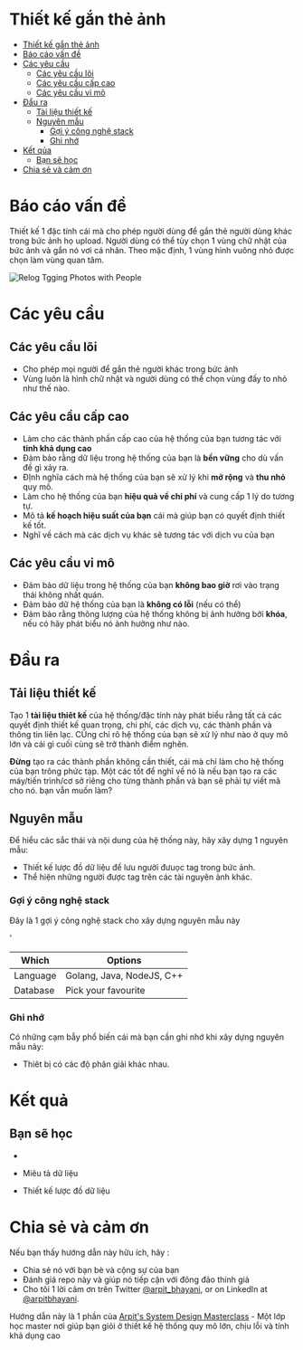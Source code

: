 Thiết kế gắn thẻ ảnh 
===

<!--ts-->
* [Thiết kế gắn thẻ ảnh](#design-photo-tagging)
* [Báo cáo vấn đề ](#problem-statement)
* [Các yêu cầu ](#requirements)
   * [Các yêu cầu lõi ](#core-requirements)
   * [Các yêu cầu cấp cao](#high-level-requirements)
   * [Các yêu cầu vi mô](#micro-requirements)
* [Đẩu ra ](#output)
   * [Tài liệu thiết kế ](#design-document)
   * [Nguyên mẫu ](#prototype)
      * [Gợi ý công nghệ stack](#recommended-tech-stack)
      * [Ghi nhớ](#keep-in-mind)
* [Kết qủa ](#outcome)
   * [Bạn sẽ học ](#youll-learn)
* [Chia sẻ và cảm ơn](#share-and-shoutout)
<!--te-->

# Báo cáo vấn đề 

Thiết kế 1 đặc tính cái mà cho phép  người dùng để gắn thẻ người dùng khác trong bức ảnh họ upload. Người dùng có thể tùy chọn 1 vùng chữ nhật của bức ảnh và gắn nó vơi cá nhân. Theo mặc định, 1 vùng hình vuông nhỏ được chọn làm vùng quan tâm. 


![Relog Tgging Photos with People](https://user-images.githubusercontent.com/4745789/139575791-ff4f4b01-f853-482f-9291-66731559da98.png)

# Các yêu cầu 

## Các yêu cầu lõi 

- Cho phép mọi người để gắn thẻ người khác trong bức ảnh 
- Vùng luôn là hình chữ nhật và người dùng có thể chọn vùng đấy to nhỏ như thế nào. 

##  Các yêu cầu cấp cao 
<!--hs-->

- Làm cho các thành phần cấp cao của hệ thống của bạn tương tác với **tinh khả dụng cao** 
- Đảm bảo rằng dữ liệu trong hệ thống của bạn là **bền vững** cho dù vấn đề gì xảy ra. 
- ĐỊnh nghĩa cách mà hệ thống của bạn sẽ xử lý khi **mở rộng** và **thu nhỏ** quy mô. 
- Làm cho hệ thống của bạn **hiệu quả về chi phí** và cung cấp 1 lý do tương tự. 
- Mô tả **kế hoạch hiệu suất của bạn** cái mà giúp bạn có quyết định thiết kế tốt. 
- Nghĩ về cách mà các dịch vụ khác sẽ tương tác với dịch vu của bạn 

<!--he-->

##  Các yêu cầu vi mô 
<!--ms-->

- Đảm bảo dữ liệu trong hệ thống của bạn **không bao giờ** rơi vào trạng thái không nhất quán. 
- Đảm bảo dữ hệ thống của bạn là **không có lỗi** (nếu có thể)
- Đảm bảo rằng thông lượng của hệ thống không bị ảnh hưởng bởi **khóa**, nếu có hãy phát biểu nó ảnh hưởng như nào.
<!--me-->

# Đầu ra 

## Tải liệu thiết kế 
<!--ds-->

Tạo 1 **tài liệu thiêt kế** của hệ thống/đặc tính này phát biểu rằng tất cả các quyết định thiết kế quan trọng, chi phí, các dịch vụ, các thành phần và thông tin liên lạc. CŨng chỉ rõ hệ thống của bạn sẽ xử lý như  nào ở quy mô lớn và cái gì cuối cùng sẽ trở thành điểm nghẽn. 


**Đừng** tạo ra các thành phần không cần thiết, cái mà chỉ làm cho hệ thống của bạn trông phức tạp. Một các tốt để nghĩ về nó là nếu bạn tạo ra các máy/tiến trình/cơ sở riêng cho từng thành phần và bạn sẽ phải tự viết mã cho nó. bạn vẫn muốn làm? 
<!--de-->

## Nguyên mẫu 

Để hiểu các sắc thái và nội dung của hệ thống này, hãy xây dựng 1 nguyên mẫu: 

- Thiết kế lược đồ dữ liệu để lưu người đưuọc tag trong bức ảnh. 
- Thể hiện những người được tag trên các tài nguyên ảnh khác. 


###  Gợi ý công nghệ stack 
 

Đây là 1 gợi ý công nghệ stack cho xây dựng nguyên mẫu này 

'


|Which|Options|
|-----|-----|
|Language|Golang, Java, NodeJS, C++|
|Database|Pick your favourite|

###  Ghi nhớ 

Có những cạm bẫy phổ biến cái mà bạn cần ghi nhớ khi xây dựng nguyên mẫu này: 

- Thiêt bị có các độ phân giải khác nhau. 

# Kết quả 

##  Bạn sẽ học 

- 

- Miêu tả dữ liệu 
- Thiết kế lược đồ dữ liệu 

<!--fs-->
#  Chia sẻ và cảm ơn 

Nếu bạn thấy hướng dẫn này hữu ích, hãy : 

- Chia sẻ nó với bạn bè và cộng sự của bạn 
- Đánh giá repo này và giúp nó tiếp cận với đông đảo thính giả 
- Cho tôi 1 lời cảm ơn trên  Twitter [@arpit_bhayani](https://twitter.com/@arpit_bhayani), or on LinkedIn at [@arpitbhayani](https://www.linkedin.com/in/arpitbhayani/).

Hướng dẫn này là 1 phần của  [Arpit's System Design Masterclass](https://arpitbhayani.me/masterclass) - Một lớp học master nơi giúp bạn giỏi ở thiết kế hệ thống quy mô lớn, chịu lỗi và tính khả dụng cao 
<!--fe-->